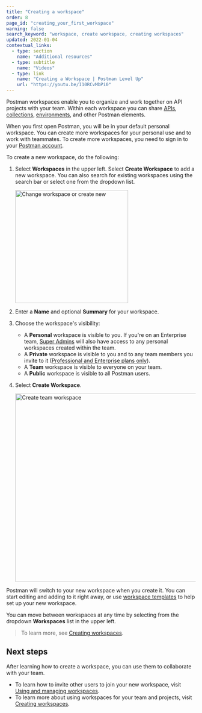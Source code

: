 ```yaml
---
title: "Creating a workspace"
order: 8
page_id: "creating_your_first_workspace"
warning: false
search_keyword: "workspace, create workspace, creating workspaces"
updated: 2022-01-04
contextual_links:
  - type: section
    name: "Additional resources"
  - type: subtitle
    name: "Videos"
  - type: link
    name: "Creating a Workspace | Postman Level Up"
    url: "https://youtu.be/I10RCvMbPi0"
---
```


Postman workspaces enable you to organize and work together on API projects with your team. Within each workspace you can share [APIs](/docs/designing-and-developing-your-api/creating-an-api/), [collections](/docs/getting-started/creating-the-first-collection/), [environments](/docs/sending-requests/managing-environments/), and other Postman elements.

When you first open Postman, you will be in your default personal workspace. You can create more workspaces for your personal use and to work with teammates. To create more workspaces, you need to sign in to your [Postman account](/docs/getting-started/postman-account/).

To create a new workspace, do the following:

1. Select **Workspaces** in the upper left. Select **Create Workspace** to add a new workspace. You can also search for existing workspaces using the search bar or select one from the dropdown list.

    <img alt="Change workspace or create new" src="https://assets.postman.com/postman-docs/workspace-switcher-v9.1.jpg" width="300px"/>

1. Enter a **Name** and optional **Summary** for your workspace.
1. Choose the workspace's visibility:
    * A **Personal** workspace is visible to you. If you're on an Enterprise team, [Super Admins](/docs/collaborating-in-postman/roles-and-permissions/#team-roles) will also have access to any personal workspaces created within the team.
    * A **Private** workspace is visible to you and to any team members you invite to it ([Professional and Enterprise plans only](https://www.postman.com/pricing)).
    * A **Team** workspace is visible to everyone on your team.
    * A **Public** workspace is visible to all Postman users.
1. Select **Create Workspace**.

    <img alt="Create team workspace" src="https://assets.postman.com/postman-docs/create-workspace-v9.1.jpg" width="500px"/>

Postman will switch to your new workspace when you create it. You can start editing and adding to it right away, or use [workspace templates](/docs/collaborating-in-postman/using-workspaces/creating-workspaces/#creating-workspaces-with-a-template) to help set up your new workspace.

You can move between workspaces at any time by selecting from the dropdown **Workspaces** list in the upper left.

> To learn more, see [Creating workspaces](/docs/collaborating-in-postman/using-workspaces/creating-workspaces/).

## Next steps

After learning how to create a workspace, you can use them to collaborate with your team.

* To learn how to invite other users to join your new workspace, visit [Using and managing workspaces](/docs/collaborating-in-postman/using-workspaces/managing-workspaces/#sharing-workspaces).
* To learn more about using workspaces for your team and projects, visit [Creating workspaces](/docs/collaborating-in-postman/using-workspaces/creating-workspaces/).
